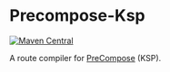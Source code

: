 # Precompose-Ksp
[![Maven Central](https://maven-badges.herokuapp.com/maven-central/io.github.qdsfdhvh/precompose-annotation/badge.svg)](https://maven-badges.herokuapp.com/maven-central/io.github.qdsfdhvh/precompose-annotation)

A route compiler for [PreCompose](https://github.com/Tlaster/PreCompose) (KSP).
